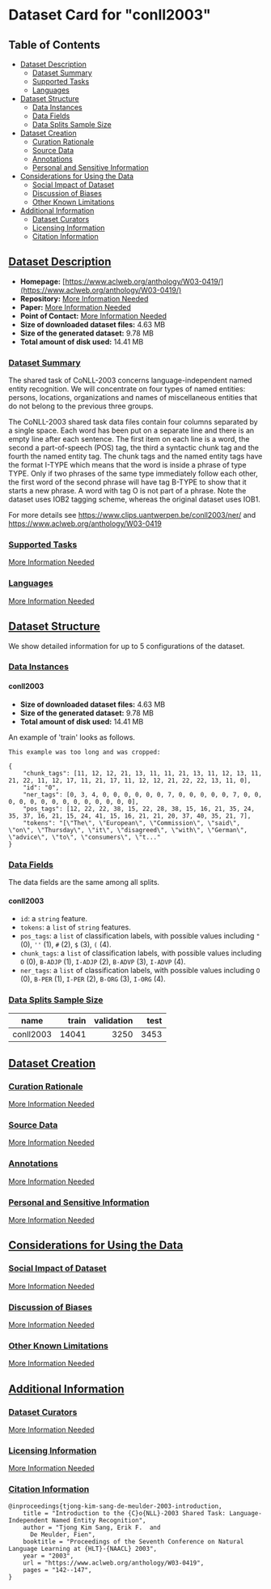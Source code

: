 ---
---

# Dataset Card for "conll2003"

## Table of Contents
- [Dataset Description](#dataset-description)
  - [Dataset Summary](#dataset-summary)
  - [Supported Tasks](#supported-tasks)
  - [Languages](#languages)
- [Dataset Structure](#dataset-structure)
  - [Data Instances](#data-instances)
  - [Data Fields](#data-fields)
  - [Data Splits Sample Size](#data-splits-sample-size)
- [Dataset Creation](#dataset-creation)
  - [Curation Rationale](#curation-rationale)
  - [Source Data](#source-data)
  - [Annotations](#annotations)
  - [Personal and Sensitive Information](#personal-and-sensitive-information)
- [Considerations for Using the Data](#considerations-for-using-the-data)
  - [Social Impact of Dataset](#social-impact-of-dataset)
  - [Discussion of Biases](#discussion-of-biases)
  - [Other Known Limitations](#other-known-limitations)
- [Additional Information](#additional-information)
  - [Dataset Curators](#dataset-curators)
  - [Licensing Information](#licensing-information)
  - [Citation Information](#citation-information)

## [Dataset Description](#dataset-description)

- **Homepage:** [https://www.aclweb.org/anthology/W03-0419/](https://www.aclweb.org/anthology/W03-0419/)
- **Repository:** [More Information Needed](https://github.com/huggingface/datasets/blob/master/CONTRIBUTING.md#how-to-contribute-to-the-dataset-cards)
- **Paper:** [More Information Needed](https://github.com/huggingface/datasets/blob/master/CONTRIBUTING.md#how-to-contribute-to-the-dataset-cards)
- **Point of Contact:** [More Information Needed](https://github.com/huggingface/datasets/blob/master/CONTRIBUTING.md#how-to-contribute-to-the-dataset-cards)
- **Size of downloaded dataset files:** 4.63 MB
- **Size of the generated dataset:** 9.78 MB
- **Total amount of disk used:** 14.41 MB

### [Dataset Summary](#dataset-summary)

The shared task of CoNLL-2003 concerns language-independent named entity recognition. We will concentrate on
four types of named entities: persons, locations, organizations and names of miscellaneous entities that do
not belong to the previous three groups.

The CoNLL-2003 shared task data files contain four columns separated by a single space. Each word has been put on
a separate line and there is an empty line after each sentence. The first item on each line is a word, the second
a part-of-speech (POS) tag, the third a syntactic chunk tag and the fourth the named entity tag. The chunk tags
and the named entity tags have the format I-TYPE which means that the word is inside a phrase of type TYPE. Only
if two phrases of the same type immediately follow each other, the first word of the second phrase will have tag
B-TYPE to show that it starts a new phrase. A word with tag O is not part of a phrase. Note the dataset uses IOB2
tagging scheme, whereas the original dataset uses IOB1.

For more details see https://www.clips.uantwerpen.be/conll2003/ner/ and https://www.aclweb.org/anthology/W03-0419

### [Supported Tasks](#supported-tasks)

[More Information Needed](https://github.com/huggingface/datasets/blob/master/CONTRIBUTING.md#how-to-contribute-to-the-dataset-cards)

### [Languages](#languages)

[More Information Needed](https://github.com/huggingface/datasets/blob/master/CONTRIBUTING.md#how-to-contribute-to-the-dataset-cards)

## [Dataset Structure](#dataset-structure)

We show detailed information for up to 5 configurations of the dataset.

### [Data Instances](#data-instances)

#### conll2003

- **Size of downloaded dataset files:** 4.63 MB
- **Size of the generated dataset:** 9.78 MB
- **Total amount of disk used:** 14.41 MB

An example of 'train' looks as follows.
```
This example was too long and was cropped:

{
    "chunk_tags": [11, 12, 12, 21, 13, 11, 11, 21, 13, 11, 12, 13, 11, 21, 22, 11, 12, 17, 11, 21, 17, 11, 12, 12, 21, 22, 22, 13, 11, 0],
    "id": "0",
    "ner_tags": [0, 3, 4, 0, 0, 0, 0, 0, 0, 7, 0, 0, 0, 0, 0, 7, 0, 0, 0, 0, 0, 0, 0, 0, 0, 0, 0, 0, 0, 0],
    "pos_tags": [12, 22, 22, 38, 15, 22, 28, 38, 15, 16, 21, 35, 24, 35, 37, 16, 21, 15, 24, 41, 15, 16, 21, 21, 20, 37, 40, 35, 21, 7],
    "tokens": "[\"The\", \"European\", \"Commission\", \"said\", \"on\", \"Thursday\", \"it\", \"disagreed\", \"with\", \"German\", \"advice\", \"to\", \"consumers\", \"t..."
}
```

### [Data Fields](#data-fields)

The data fields are the same among all splits.

#### conll2003
- `id`: a `string` feature.
- `tokens`: a `list` of `string` features.
- `pos_tags`: a `list` of classification labels, with possible values including `"` (0), `''` (1), `#` (2), `$` (3), `(` (4).
- `chunk_tags`: a `list` of classification labels, with possible values including `O` (0), `B-ADJP` (1), `I-ADJP` (2), `B-ADVP` (3), `I-ADVP` (4).
- `ner_tags`: a `list` of classification labels, with possible values including `O` (0), `B-PER` (1), `I-PER` (2), `B-ORG` (3), `I-ORG` (4).

### [Data Splits Sample Size](#data-splits-sample-size)

|  name   |train|validation|test|
|---------|----:|---------:|---:|
|conll2003|14041|      3250|3453|

## [Dataset Creation](#dataset-creation)

### [Curation Rationale](#curation-rationale)

[More Information Needed](https://github.com/huggingface/datasets/blob/master/CONTRIBUTING.md#how-to-contribute-to-the-dataset-cards)

### [Source Data](#source-data)

[More Information Needed](https://github.com/huggingface/datasets/blob/master/CONTRIBUTING.md#how-to-contribute-to-the-dataset-cards)

### [Annotations](#annotations)

[More Information Needed](https://github.com/huggingface/datasets/blob/master/CONTRIBUTING.md#how-to-contribute-to-the-dataset-cards)

### [Personal and Sensitive Information](#personal-and-sensitive-information)

[More Information Needed](https://github.com/huggingface/datasets/blob/master/CONTRIBUTING.md#how-to-contribute-to-the-dataset-cards)

## [Considerations for Using the Data](#considerations-for-using-the-data)

### [Social Impact of Dataset](#social-impact-of-dataset)

[More Information Needed](https://github.com/huggingface/datasets/blob/master/CONTRIBUTING.md#how-to-contribute-to-the-dataset-cards)

### [Discussion of Biases](#discussion-of-biases)

[More Information Needed](https://github.com/huggingface/datasets/blob/master/CONTRIBUTING.md#how-to-contribute-to-the-dataset-cards)

### [Other Known Limitations](#other-known-limitations)

[More Information Needed](https://github.com/huggingface/datasets/blob/master/CONTRIBUTING.md#how-to-contribute-to-the-dataset-cards)

## [Additional Information](#additional-information)

### [Dataset Curators](#dataset-curators)

[More Information Needed](https://github.com/huggingface/datasets/blob/master/CONTRIBUTING.md#how-to-contribute-to-the-dataset-cards)

### [Licensing Information](#licensing-information)

[More Information Needed](https://github.com/huggingface/datasets/blob/master/CONTRIBUTING.md#how-to-contribute-to-the-dataset-cards)

### [Citation Information](#citation-information)

```
@inproceedings{tjong-kim-sang-de-meulder-2003-introduction,
    title = "Introduction to the {C}o{NLL}-2003 Shared Task: Language-Independent Named Entity Recognition",
    author = "Tjong Kim Sang, Erik F.  and
      De Meulder, Fien",
    booktitle = "Proceedings of the Seventh Conference on Natural Language Learning at {HLT}-{NAACL} 2003",
    year = "2003",
    url = "https://www.aclweb.org/anthology/W03-0419",
    pages = "142--147",
}

```

